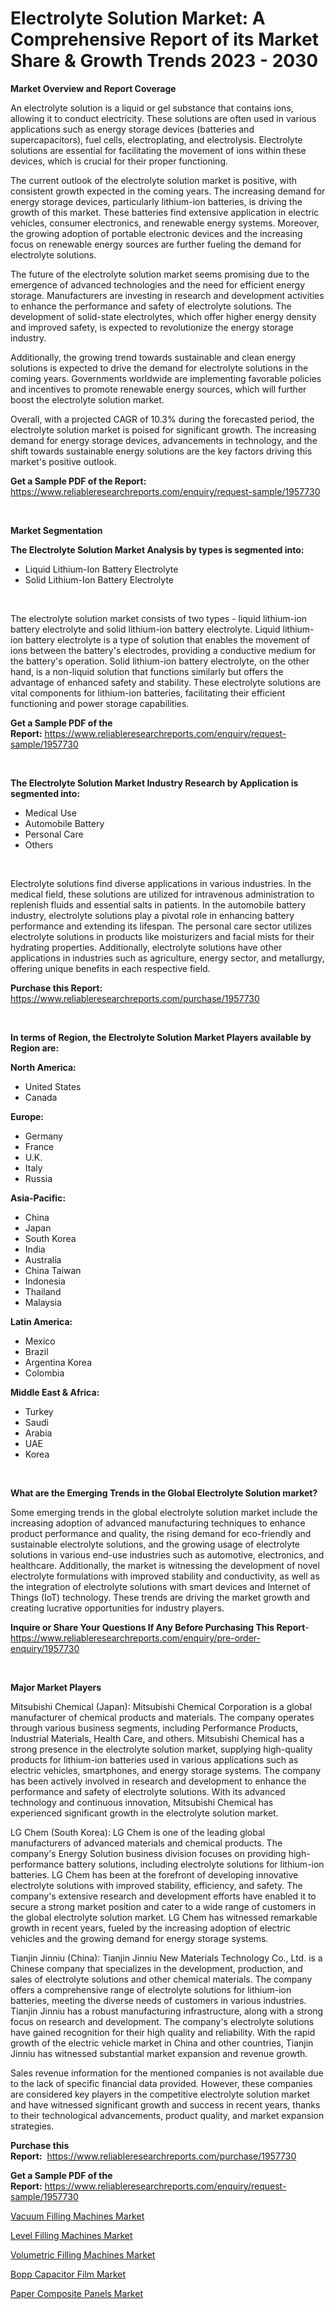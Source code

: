 <p><h1>Electrolyte Solution Market: A Comprehensive Report of its Market Share & Growth Trends 2023 - 2030</h1></p><p><strong>Market Overview and Report Coverage</strong></p>
<p><p>An electrolyte solution is a liquid or gel substance that contains ions, allowing it to conduct electricity. These solutions are often used in various applications such as energy storage devices (batteries and supercapacitors), fuel cells, electroplating, and electrolysis. Electrolyte solutions are essential for facilitating the movement of ions within these devices, which is crucial for their proper functioning.</p><p>The current outlook of the electrolyte solution market is positive, with consistent growth expected in the coming years. The increasing demand for energy storage devices, particularly lithium-ion batteries, is driving the growth of this market. These batteries find extensive application in electric vehicles, consumer electronics, and renewable energy systems. Moreover, the growing adoption of portable electronic devices and the increasing focus on renewable energy sources are further fueling the demand for electrolyte solutions.</p><p>The future of the electrolyte solution market seems promising due to the emergence of advanced technologies and the need for efficient energy storage. Manufacturers are investing in research and development activities to enhance the performance and safety of electrolyte solutions. The development of solid-state electrolytes, which offer higher energy density and improved safety, is expected to revolutionize the energy storage industry.</p><p>Additionally, the growing trend towards sustainable and clean energy solutions is expected to drive the demand for electrolyte solutions in the coming years. Governments worldwide are implementing favorable policies and incentives to promote renewable energy sources, which will further boost the electrolyte solution market.</p><p>Overall, with a projected CAGR of 10.3% during the forecasted period, the electrolyte solution market is poised for significant growth. The increasing demand for energy storage devices, advancements in technology, and the shift towards sustainable energy solutions are the key factors driving this market's positive outlook.</p></p>
<p><strong>Get a Sample PDF of the Report:</strong> <a href="https://www.reliableresearchreports.com/enquiry/request-sample/1957730">https://www.reliableresearchreports.com/enquiry/request-sample/1957730</a></p>
<p>&nbsp;</p>
<p><strong>Market Segmentation</strong></p>
<p><strong>The Electrolyte Solution Market Analysis by types is segmented into:</strong></p>
<p><ul><li>Liquid Lithium-Ion Battery Electrolyte</li><li>Solid Lithium-Ion Battery Electrolyte</li></ul></p>
<p>&nbsp;</p>
<p><p>The electrolyte solution market consists of two types - liquid lithium-ion battery electrolyte and solid lithium-ion battery electrolyte. Liquid lithium-ion battery electrolyte is a type of solution that enables the movement of ions between the battery's electrodes, providing a conductive medium for the battery's operation. Solid lithium-ion battery electrolyte, on the other hand, is a non-liquid solution that functions similarly but offers the advantage of enhanced safety and stability. These electrolyte solutions are vital components for lithium-ion batteries, facilitating their efficient functioning and power storage capabilities.</p></p>
<p><strong>Get a Sample PDF of the Report:</strong>&nbsp;<a href="https://www.reliableresearchreports.com/enquiry/request-sample/1957730">https://www.reliableresearchreports.com/enquiry/request-sample/1957730</a></p>
<p>&nbsp;</p>
<p><strong>The Electrolyte Solution Market Industry Research by Application is segmented into:</strong></p>
<p><ul><li>Medical Use</li><li>Automobile Battery</li><li>Personal Care</li><li>Others</li></ul></p>
<p>&nbsp;</p>
<p><p>Electrolyte solutions find diverse applications in various industries. In the medical field, these solutions are utilized for intravenous administration to replenish fluids and essential salts in patients. In the automobile battery industry, electrolyte solutions play a pivotal role in enhancing battery performance and extending its lifespan. The personal care sector utilizes electrolyte solutions in products like moisturizers and facial mists for their hydrating properties. Additionally, electrolyte solutions have other applications in industries such as agriculture, energy sector, and metallurgy, offering unique benefits in each respective field.</p></p>
<p><strong>Purchase this Report:</strong>&nbsp; <a href="https://www.reliableresearchreports.com/purchase/1957730">https://www.reliableresearchreports.com/purchase/1957730</a></p>
<p>&nbsp;</p>
<p><strong>In terms of Region, the Electrolyte Solution Market Players available by Region are:</strong></p>
<p>
    <p> <strong> North America: </strong>
        <ul>
            <li>United States</li>
            <li>Canada</li>
        </ul>
        </p> 
    <p> <strong> Europe: </strong>
        <ul>
            <li>Germany</li>
            <li>France</li>
            <li>U.K.</li>
            <li>Italy</li>
            <li>Russia</li>
        </ul>
        </p> 
    <p> <strong> Asia-Pacific: </strong>
        <ul>
            <li>China</li>
            <li>Japan</li>
            <li>South Korea</li>
            <li>India</li>
            <li>Australia</li>
            <li>China Taiwan</li>
            <li>Indonesia</li>
            <li>Thailand</li>
            <li>Malaysia</li>
        </ul>
        </p> 
    <p> <strong> Latin America: </strong>
        <ul>
            <li>Mexico</li>
            <li>Brazil</li>
            <li>Argentina Korea</li>
            <li>Colombia</li>
        </ul>
        </p> 
    <p> <strong> Middle East & Africa: </strong>
        <ul>
            <li>Turkey</li>
            <li>Saudi</li>
            <li>Arabia</li>
            <li>UAE</li>
            <li>Korea</li>
        </ul>
    </p>
    </p>
<p>&nbsp;</p>
<p><strong>What are the Emerging Trends in the Global Electrolyte Solution market?</strong></p>
<p><p>Some emerging trends in the global electrolyte solution market include the increasing adoption of advanced manufacturing techniques to enhance product performance and quality, the rising demand for eco-friendly and sustainable electrolyte solutions, and the growing usage of electrolyte solutions in various end-use industries such as automotive, electronics, and healthcare. Additionally, the market is witnessing the development of novel electrolyte formulations with improved stability and conductivity, as well as the integration of electrolyte solutions with smart devices and Internet of Things (IoT) technology. These trends are driving the market growth and creating lucrative opportunities for industry players.</p></p>
<p><strong>Inquire or Share Your Questions If Any Before Purchasing This Report</strong>- <a href="https://www.reliableresearchreports.com/enquiry/pre-order-enquiry/1957730">https://www.reliableresearchreports.com/enquiry/pre-order-enquiry/1957730</a></p>
<p>&nbsp;</p>
<p><strong>Major Market Players</strong></p>
<p><p>Mitsubishi Chemical (Japan): Mitsubishi Chemical Corporation is a global manufacturer of chemical products and materials. The company operates through various business segments, including Performance Products, Industrial Materials, Health Care, and others. Mitsubishi Chemical has a strong presence in the electrolyte solution market, supplying high-quality products for lithium-ion batteries used in various applications such as electric vehicles, smartphones, and energy storage systems. The company has been actively involved in research and development to enhance the performance and safety of electrolyte solutions. With its advanced technology and continuous innovation, Mitsubishi Chemical has experienced significant growth in the electrolyte solution market.</p><p>LG Chem (South Korea): LG Chem is one of the leading global manufacturers of advanced materials and chemical products. The company's Energy Solution business division focuses on providing high-performance battery solutions, including electrolyte solutions for lithium-ion batteries. LG Chem has been at the forefront of developing innovative electrolyte solutions with improved stability, efficiency, and safety. The company's extensive research and development efforts have enabled it to secure a strong market position and cater to a wide range of customers in the global electrolyte solution market. LG Chem has witnessed remarkable growth in recent years, fueled by the increasing adoption of electric vehicles and the growing demand for energy storage systems.</p><p>Tianjin Jinniu (China): Tianjin Jinniu New Materials Technology Co., Ltd. is a Chinese company that specializes in the development, production, and sales of electrolyte solutions and other chemical materials. The company offers a comprehensive range of electrolyte solutions for lithium-ion batteries, meeting the diverse needs of customers in various industries. Tianjin Jinniu has a robust manufacturing infrastructure, along with a strong focus on research and development. The company's electrolyte solutions have gained recognition for their high quality and reliability. With the rapid growth of the electric vehicle market in China and other countries, Tianjin Jinniu has witnessed substantial market expansion and revenue growth.</p><p>Sales revenue information for the mentioned companies is not available due to the lack of specific financial data provided. However, these companies are considered key players in the competitive electrolyte solution market and have witnessed significant growth and success in recent years, thanks to their technological advancements, product quality, and market expansion strategies.</p></p>
<p><strong>Purchase this Report:</strong>&nbsp;&nbsp;<a href="https://www.reliableresearchreports.com/purchase/1957730">https://www.reliableresearchreports.com/purchase/1957730</a></p>
<p></p>
<p><strong>Get a Sample PDF of the Report:</strong>&nbsp;<a href="https://www.reliableresearchreports.com/enquiry/request-sample/1957730">https://www.reliableresearchreports.com/enquiry/request-sample/1957730</a></p>
<p><p><a href="https://medium.com/@nelljian7548/vacuum-filling-machines-market-outlook-industry-overview-and-forecast-2023-to-2030-b44059b9f8c1">Vacuum Filling Machines Market</a></p><p><a href="https://medium.com/@sanjoy753352/level-filling-machines-market-insights-into-market-cagr-market-trends-and-growth-strategies-ec6f0077341c">Level Filling Machines Market</a></p><p><a href="https://medium.com/@allelee654/volumetric-filling-machines-market-outlook-industry-overview-and-forecast-2023-to-2030-da5115bf1cb9">Volumetric Filling Machines Market</a></p><p><a href="https://github.com/Chiragrp25/Market-Research-Report-List-1/blob/main/bopp-capacitor-film-market.md">Bopp Capacitor Film Market</a></p><p><a href="https://github.com/YashRP12/Market-Research-Report-List-1/blob/main/paper-composite-panels-market.md">Paper Composite Panels Market</a></p></p>